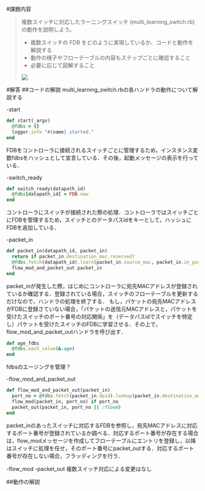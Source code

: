 #課題内容
>複数スイッチに対応したラーニングスイッチ (multi_learning_switch.rb) の動作を説明しよう。
>
>* 複数スイッチの FDB をどのように実現しているか、コードと動作を解説する
>* 動作の様子やフローテーブルの内容もステップごとに確認すること
>* 必要に応じて図解すること
>
>![](https://github.com/handai-trema/deck/blob/develop/week2/multi_learning_switch.jpeg)

#解答
##コードの解説
multi_learning_switch.rbの各ハンドラの動作について解説する

-start
```ruby
def start(_argv)
  @fdbs = {}
  logger.info "#{name} started."
end
```
FDBをコントローラに接続されるスイッチごとに管理するため，インスタンス変数fdbsをハッシュとして宣言している．その後，起動メッセージの表示を行っている．

-switch_ready
```ruby
def switch_ready(datapath_id)
  @fdbs[datapath_id] = FDB.new
end
```
コントローラにスイッチが接続された際の処理．コントローラではスイッチごとにFDBを管理するため，スイッチとのデータパスidをキーとして，ハッシュにFDBを追加している．

-packet_in
```ruby
def packet_in(datapath_id, packet_in)
  return if packet_in.destination_mac.reserved?
  @fdbs.fetch(datapath_id).learn(packet_in.source_mac, packet_in.in_port)
  flow_mod_and_packet_out packet_in
end
```
packet_inが発生した際，はじめにコントローラに宛先MACアドレスが登録されているか確認する．登録されている場合，スイッチのフローテーブルを更新するだけなので，ハンドラの処理を終了する．
もし，パケットの宛先MACアドレスがFDBに登録さていない場合，「パケットの送信元MACアドレスと，パケットを受けたスイッチのポート番号の対応関係」を（データパスidでスイッチを特定し）パケットを受けたスイッチのFDBに学習させる．その上で，flow_mod_and_packet_outハンドラを呼び出す．

```ruby
def age_fdbs
  @fdbs.each_value(&:age)
end
```
fdbsのエージングを管理？


-flow_mod_and_packet_out
```ruby
def flow_mod_and_packet_out(packet_in)
  port_no = @fdbs.fetch(packet_in.dpid).lookup(packet_in.destination_mac)
  flow_mod(packet_in, port_no) if port_no
  packet_out(packet_in, port_no || :flood)
end
```
packet_inのあったスイッチに対応するFDBを参照し，宛先MACアドレスに対応するポート番号が登録されているか調べる．対応するポート番号が存在する場合は，flow_modメッセージを作成してフローテーブルにエントリを登録し，以降はスイッチに処理を任せ，そのポート番号にpacket_outする．対応するポート番号が存在しない場合，フラッディングを行う．


-flow_mod
-packet_out
複数スイッチ対応による変更はなし

##動作の解説
